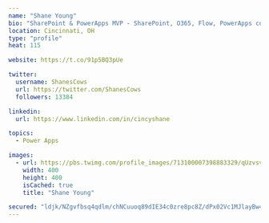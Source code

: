 ```yaml
---
name: "Shane Young"
bio: "SharePoint & PowerApps MVP - SharePoint, O365, Flow, PowerApps consulting? @PowerApps911 | Pure Snark? You found it."
location: Cincinnati, OH
type: "profile"
heat: 115

website: https://t.co/91p5BQ3pUe

twitter:
  username: ShanesCows
  url: https://twitter.com/ShanesCows
  followers: 13384

linkedin:
  url: https://www.linkedin.com/in/cincyshane

topics:
  - Power Apps

images:
  - url: https://pbs.twimg.com/profile_images/713100007398883329/qUzvsvQ3_400x400.jpg
    width: 400
    height: 400
    isCached: true
    title: "Shane Young"

secured: "ldjk/NZgvfbsq4qdlm/chNCuuoq89dIE34c0zre8pc8Z/dPx02Vc1MJlayBw49Nhwe1BSu4jEQex4Mj2BClrWYxo9mO3Ctbo4pNVnnmuun8KBhHhVGgZdEFwdxBngh/UdkLKE70NfHaedOxP/A6Fv3yNmwJYTuJvKWpzpiNhEnpRDkgK66+bBGgNc+b5L3+Yax3ITtEDSfkeOx5FGJ+l4lF+mGCJwsfoUk34Y6GQELeZstyyQ8pTtvu3p6FQSuuGZ9aq0td28fkPXMWXHSvqeF5Zkad32qybL7zWiBsv24YDb/szTNt0vvuuGBQ1RhfA5rkhiuuycyX0gtZOpS0xzS7reJvpg0/myKDnf9EaUtbMG77v72SJaOPwhqqjP+LrPvz7EYHgBqOWLfnmpvoEAhRgByZSZOD9ZyG/WrwBnRc=;2JZRjj45NklGuHZBoaGHRw=="
---
```


